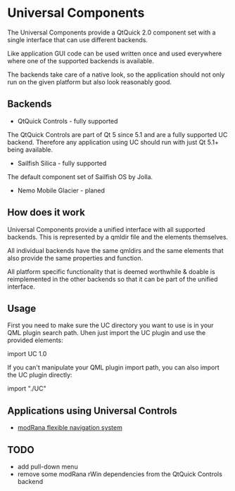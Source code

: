 Universal Components
====================

The Universal Components provide a QtQuick 2.0 component set
with a single interface that can use different backends.

Like application GUI code can be used written once and used
everywhere where one of the supported backends is available.

The backends take care of a native look, so the application
should not only run on the given platform but also look 
reasonably good.

Backends
--------

* QtQuick Controls - fully supported

The QtQuick Controls are part of Qt 5 since 5.1 and are a 
fully supported UC backend. Therefore any application
using UC should run with just Qt 5.1+ being available.

* Sailfish Silica - fully supported

The default component set of Sailfish OS by Jolla.

* Nemo Mobile Glacier - planed


How does it work
----------------

Universal Components provide a unified interface with all supported backends.
This is represented by a qmldir file and the elements themselves.

All individual backends have the same qmldirs and the same elements that
also provide the same properties and function.

All platform specific functionality that is deemed worthwhile & doable
is reimplemented in the other backends so that it can be part of the
unified interface.


Usage
-----

First you need to make sure the UC directory you want to use is in your
QML plugin search path. Uhen just import the UC plugin and use the provided
elements:

import UC 1.0

If you can't manipulate your QML plugin import path, you can also import the
UC plugin directly:

import "./UC"


Applications using Universal Controls
-------------------------------------

* [modRana flexible navigation system](https://github.com/M4rtinK/modrana)


TODO
----

* add pull-down menu
* remove some modRana rWin dependencies from the QtQuick Controls backend
